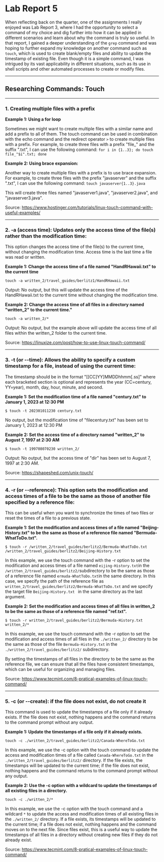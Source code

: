 
# Lab Report 5

When reflecting back on the quarter, one of the assignments I really enjoyed was Lab Report 3, where I had the opportunity to select a command of my choice and dig further into how it can be applied in different scenarios and learn about why the command is truly so useful. In that report, I gained a deeper understanding of the `grep` command and was hoping to further expand my knowledge on another command such as `touch`, which is used to create blank/empty files and ability to update the timestamp of existing file. Even though it is a simple command, I was intrigued by its vast applicability in different situations, such as its use in shell scripts and other automated processes to create or modify files. 

---

## Researching Commands: Touch

---

### 1. Creating multiple files with a prefix

**Example 1: Using a for loop**

Sometimes we might want to create multiple files with a similar name and add a prefix to all of them. The touch command can be used in combination with the echo command and the redirect operator `>` to create multiple files with a prefix. For example, to create three files with a prefix "file_" and the suffix ".txt", I can use the following command:
`for i in {1..3}; do touch file_"$i".txt; done`

**Example 2: Using brace expansion:**

Another way to create multiple files with a prefix is to use brace expansion. For example, to create three files with the prefix "javaserver" and the suffix ".txt", I can use the following command:
`touch javaserver{1..3}.java`

This will create three files named "javaserver1.java", "javaserver2.java", and "javaserver3.java".

Source: https://www.hostinger.com/tutorials/linux-touch-command-with-useful-examples/

---


### 2. -a (access time): Updates only the access time of the file(s) rather than the modification time:
This option changes the access time of the file(s) to the current time, without changing the modification time. Access time is the last time a file was read or written.

**Example 1: Change the access time of a file named "HandRHawaii.txt" to the current time**
```
touch -a written_2/travel_guides/berlitz1/HandRHawaii.txt 
```
Output: No output, but this will update the access time of the HandRHawaii.txt to the current time without changing the modification time.


**Example 2: Change the access time of all files in a directory named "written_2" to the current time."**
```
touch -a written_2/*
```
Output: No output, but the example above will update the access time of all files within the written_2 folder to the current time.

Source: https://linuxize.com/post/how-to-use-linux-touch-command/


---

### 3. -t (or --time): Allows the ability to specify a custom timestamp for a file, instead of using the current time: 
The timestamp should be in the format "[[CC]YY]MMDDhhmm[.ss]" where each bracketed section is optional and represents the year (CC=century, YY=year), month, day, hour, minute, and second.

**Example 1: Set the modification time of a file named "century.txt" to January 1, 2023 at 12:30 PM**

```
$ touch -t 202301011230 century.txt

```

 No output, but the modification time of "filecentury.txt" has been set to January 1, 2023 at 12:30 PM


**Example 2: Set the access time of a directory named "written_2" to August 7, 1997 at 2:30 AM**
```
$ touch -t 199708070230 written_2/

```
Output: No output, but the access time of "dir" has been set to August 7, 1997 at 2:30 AM.


Source: https://shapeshed.com/unix-touch/

---





### 4. -r (or --reference): This option sets the modification and access times of a file to be the same as those of another file specified by a reference file:

This can be useful when you want to synchronize the times of two files or reset the times of a file to a previous state.

**Example 1: Set the modification and access times of a file named "Beijing-History.txt" to be the same as those of a reference file named "Bermuda-WhatToDo.txt".**
```
$ touch -r /written_2/travel_guides/berlitz2/Bermuda-WhatToDo.txt /written_2/travel_guides/berlitz2/Beijing-History.txt
```
In this example, we use the touch command with the -r option to set the modification and access times of a file named `eijing-History.txt`in the `/written_2/travel_guides/berlitz2/`subdirectory to be the same as those of a reference file named `ermuda-WhatToDo.txt`in the same directory. In this case, we specify the path of the reference file as `written_2/travel_guides/berlitz2/Bermuda-WhatToDo.txt` and we specify the target file `Beijing-History.txt ` in the same directory as the last argument.
 

**Example 2: Set the modification and access times of all files in written_2 to be the same as those of a reference file named "ref.txt".**
```
$ touch -r written_2/travel_guides/berlitz2/Bermuda-History.txt written_2/*
```

In this example, we use the touch command with the -r option to set the modification and access times of all files in the `./written_2/` directory to be the same as those of the file `Bermuda-History.txt` in the `./written_2/travel_guides/berlitz2/` subdirectory.

By setting the timestamps of all files in the directory to be the same as the reference file, we can ensure that all the files have consistent timestamps, which can be useful for organizing and managing files.

Source: https://www.tecmint.com/8-pratical-examples-of-linux-touch-command/

---

### 5. -c (or --create): if the file does not exist, do not create it ###

This command is used to update the timestamps of a file only if it already exists. If the file does not exist, nothing happens and the command returns to the command prompt without any output.

**Example 1: Update the timestamps of a file only if it already exists.**
```
touch -c ./written_2/travel_guides/berlitz2/Canada-WhereToGo.txt
```
In this example, we use the -c option with the touch command to update the access and modification times of a file called `Canada-WhereToGo.txt` in the `./written_2/travel_guides/berlitz2/` directory. If the file exists, the timestamps will be updated to the current time; if the file does not exist, nothing happens and the command returns to the command prompt without any output.

**Example 2: Use the -c option with a wildcard to update the timestamps of all existing files in a directory.**
```
touch -c ./written_2/*
```

In this example, we use the -c option with the touch command and a wildcard `*` to update the access and modification times of all existing files in the `./written_2/` directory. If a file exists, its timestamps will be updated to the current time; if a file does not exist, nothing happens and the command moves on to the next file. Since files exist, this is a useful way to update the timestamps of all files in a directory without creating new files if they do not already exist.

Source: https://www.tecmint.com/8-pratical-examples-of-linux-touch-command/

